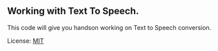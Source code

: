 ## Working with Text To Speech.

This code will give you handson working on Text to Speech conversion.

License: [MIT](http://codehate.com/MIT)
